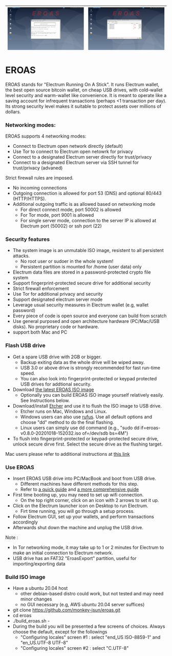 ![](screenshots/eroas-setup.png) |![](screenshots/eroas-wallet.png)
----------------|------------

# EROAS

EROAS stands for "Electrum Running On A Stick". 
It runs Electrum wallet, the best open source bitcoin wallet, on cheap USB drives,
with cold-wallet level security and warm-wallet like convenience.
It is meant to operate like a saving account for infrequent transactions (perhaps <1 transaction per day).
Its strong security level makes it suitable to protect assets over millions of dollars.

### Networking modes:

EROAS supports 4 networking modes:

- Connect to Electrum open network directly (default)
- Use Tor to connect to Electrum open netowrk for privacy
- Connect to a designated Electrum server directly for trust/privacy
- Connect to a designated Electrum server via SSH tunnel for trust/privacy (advaned)

Strict firewall rules are imposed. 
- No incoming connections
- Outgoing connection is allowed for port 53 (DNS) and optional 80/443 (HTTP/HTTPS). 
- Additional outgoing traffic is as allowed based on networking mode
    - For direct connect mode, port 50002 is allowed
    - For Tor mode, port 9001 is allowed
    - For single server mode, connection to the server IP is allowed at Electrum port (50002) or ssh port (22)

### Security features

- The system image is an unmutable ISO image, resistent to all persistent attacks. 
    - No root user or sudoer in the whole system!
    - Persistent partition is mounted for /home (user data) only
- Electrum data files are stored in a password-protected crypto file system 
- Support fingerprint-protected secure drive for additional security
- Strict firewall enforcement
- Use Tor for additional privacy and security
- Support designated electrum server mode
- Leverage usual security measures in Electrum wallet (e.g, wallet password)
- Every piece of code is open source and everyone can build from scratch
- Use general purposed and open architecture hardware (PC/Mac/USB disks).  No proprietary code or hardware.
- support both Mac and PC

### Flash USB drive

- Get a spare USB drive with 2GB or bigger.
    - Backup exiting data as the whole drive will be wiped away.
    - USB 3.0 or above drive is strongly recommended for fast run-time speed.  
    - You can also look into fingerprint-protected or keypad protected USB drives for addtional security. 
- Download [the latest EROAS ISO image](http://junsun.net/misc/latest-eroas.html)
    - Optionally you can build EROAS ISO image yourself relatively easily. See Instructions below.
- Download/install [Etcher](https://www.balena.io/etcher/) and use it to flush the ISO image to USB drive.
    - Etcher runs on Mac, Windows and Linux.
    - Windows users can also use [rufus](https://rufus.ie/).  Use all default options and choose "dd" method to do the final flashing.
    - Linux users can simply use dd command (e.g., "sudo dd if=eroas-v0.8.0-20201018-152032.iso of=/dev/sdb bs=4M")
- To flush into fingerprint-protected or keypad-protected secure drive, unlock secure dirve first.  Select the secure drive as the flushing target.

Mac users please refer to additional instructions at [this link](https://itsfoss.com/create-bootable-ubuntu-usb-drive-mac-os)


### Use EROAS

- Insert EROAS USB drive into PC/MacBook and boot from USB drive.
    - Different machines have different methods for this step.   
    - Refer to [a quick guide](https://www.acronis.com/en-us/articles/usb-boot/) and [a more comprehensive guide](https://neosmart.net/wiki/boot-usb-drive/)
- First time booting up, you may need to set up wifi connection.  
    - On the top right corner, click on an icon with 2 arrows to set it up.
- Click on the Electrum launcher icon on Desktop to run Electrum. 
    - Firt time running, you will go through a setup process.
- Follow Electrum GUI, set up your wallets, and perform transactions accordingly
- Afterwards shut down the machine and unplug the USB drive.

Note :
- In Tor networking mode, it may take up to 1 or 2 minutes for Electrum to make an initial connection to Electrum network.
- USB drive has an FAT32 "EroasExport" partition, useful for importing/exporting data

### Build ISO image

- Have a ubuntu 20.04 host
    - other debian-based distro could work, but not tested and may need minor changes
    - no GUI necessary (e.g, AWS ubuntu 20.04 server suffices)
- git clone https://github.com/monkey-jsun/eroas.git
- cd eroas
- ./build_eroas.sh -
- During the build you will be presented a few screens of choices.  Always choose the default, except for the followings
    - "Configuring locales" screen #1 : select "end_US ISO-8859-1" and "en_US.UTF-8 UTF-8"
    - "Configuring locales" screen #2 : select "C.UTF-8"

